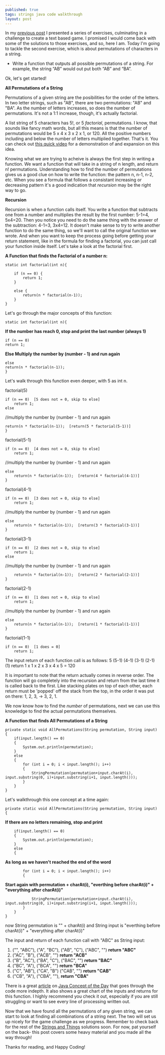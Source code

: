 ```yaml
---
published: true
tags: strings java code walkthrough
layout: post
---
```

In my [previous post](https://sjcswank.github.io/Stings-and-Things/) I presented a series of exercises, culminating in a challenge to create a text based game. I promised I would come back with some of the solutions to those exercises, and so, here I am. Today I'm going to tackle the second exercise, which is about permutations of characters in a string.

- Write a function that outputs all possible permutations of a string. For example, the string “AB” would out put both “AB” and “BA”.

Ok, let's get started!

**All Permutations of a String**

Permutations of a given string are the posibilities for the order of the letters. In two letter strings, such as "AB", there are two permutations: "AB" and "BA". As the number of letters increases, so does the number of permutations. It's not a 1:1 increase, though, it's actually factorial. 

A list string of 5 characters has 5!, or 5 _factorial_, permutations. I know, that sounds like fancy math words, but all this means is that the number of permutations would be 5 x 4 x 3 x 2 x 1, or 120. All the positive numbers including and below the number of letters multiplied together. That's it. You can check out [this quick video](https://www.khanacademy.org/math/precalculus/prob-comb/combinatorics-precalc/v/permutation-formula) for a demonstration of and expansion on this idea.

Knowing what we are trying to acheive is always the first step in writing a function. We want a function that will take in a string of n length, and return n! permutations. Understanding how to find the number of permutations gives us a good clue on how to write the function: the pattern n, n-1, n-2, etc. When you see a formula that follows a consistant increasing or decreasing pattern it's a good indication that _recursion_ may be the right way to go.

**Recursion**

Recursion is when a function calls itself. You write a function that subtracts one from a number and multiplies the result by the first number: 5-1=4, 5x4=20. Then you notice you need to do the same thing with the answer of the subtraction: 4-1=3, 3x4=12. It doesn't make sense to try to write another function to do the same thing, so we'll want to call the original function we wrote. And when you want to keep the process going before getting your return statement, like in the formula for finding a factorial, you can just call your function inside itself. Let's take a look at the factorial first.

**A Function that finds the Factorial of a number n:**

	static int factorial(int n){

		if (n == 0) {   
			return 1;
		}
        
		else { 
    		return(n * factorial(n-1));
        }
 	}   



Let's go through the major concepts of this function:

	static int factorial(int n){
    
  **If the number has reach 0, stop and print the last number (always 1)**

	if (n == 0)    
	return 1;
      
  **Else Multiply the number by (number - 1) and run again**
  	
	else  
    return(n * factorial(n-1));    
 	}   



Let's walk through this function even deeper, with 5 as int n.
	
factorial(5)
    
	if (n == 0)  [5 does not = 0, skip to else] 
		return 1;    
  	else  
    
  //multiply the number by (number - 1) and run again

	return(n * factorial(n-1));  [return(5 * factorial(5-1))] 
 	}   

factorial(5-1)
    
	if (n == 0)  [4 does not = 0, skip to else] 
		return 1;  
        
   //multiply the number by (number - 1) and run again
 
  	else  
    	return(n * factorial(n-1));  [return(4 * factorial(4-1))]
 	}  
    
factorial(4-1)
    
	if (n == 0)  [3 does not = 0, skip to else]  
		return 1; 
        
   //multiply the number by (number - 1) and run again
 
  	else  
    	return(n * factorial(n-1));  [return(3 * factorial(3-1))]  
 	}  
    
    
factorial(3-1)
    
	if (n == 0)  [2 does not = 0, skip to else] 
		return 1;    
  	else
    
  //multiply the number by (number - 1) and run again
    	
        return(n * factorial(n-1));  [return(2 * factorial(2-1))]  
 	}  
    
factorial(2-1)
    
	if (n == 0)  [1 does not = 0, skip to else]  
		return 1; 
        
  //multiply the number by (number - 1) and run again

  	else  
    	return(n * factorial(n-1));  [return(1 * factorial(1-1))]  
 	}  
    
factorial(1-1)
    
	if (n == 0)  [1 does = 0]  
		return 1; 
    
The input return of each function call is as follows:
	5  (5-1)  (4-1)  (3-1)  (2-1)  (1) return 1 x 1 x 2 x 3 x 4 x 5 = 120

It is important to note that the return actually comes in reverse order. The function will go completely into the recursion and return from the last time it is called back to the first. Like stacking plates on top of each other, each return must be 'popped' off the stack from the top, in the order it was put on there: 1, 2, 3, -> 3, 2, 1.

We now know how to find the _number_ of permutations, next we can use this knowledge to find the actual permutations themselves. 

**A Function that finds All Permutations of a String**

    private static void AllPermutations(String permutation, String input)
    {    
        if(input.length() == 0)
        {
            System.out.println(permutation);
        }
        else
        {
            for (int i = 0; i < input.length(); i++)
            {    
                StringPermutation(permutation+input.charAt(i), input.substring(0, i)+input.substring(i+1, input.length()));
            }
        }
    }

Let's walkthrough this one concept at a time again:

    private static void AllPermutations(String permutation, String input)
    {   
    
**If there are no letters remaining, stop and print**

        if(input.length() == 0) 
        {
            System.out.println(permutation);
        }
        else
        {
        
**As long as we haven't reached the end of the word**

            for (int i = 0; i < input.length(); i++) 
            { 
            
**Start again with permutation + charAt(i), "everthing before charAt(i)" + "everything after charAt(i)"**

                StringPermutation(permutation+input.charAt(i), input.substring(0, i)+input.substring(i+1, input.length()));
            }
        }
    }
    


now String permutation is "" + charAt(i) and String input is "everthing before charAt(i)" + "everything after charAt(i)"



The input and return of each function call with "ABC" as String input:
1. ("", "ABC"), ("A", "BC"), ("AB", "C"), ("ABC", "") **return "ABC"** 
2. ("AC", "B"), ("ACB", "") **return "ACB"**
3. ("B", "AC"), ("BA", "C"), ("BAC", "") **return "BAC"**
4. ("BC", "A"), ("BCA", "") **return "BCA"**
5. ("C", "AB"), ("CA", "B") ("CAB", "") **return "CAB"**
6. ("CB", "A"), ("CBA", ""), **return "CBA"**


There is a great [article](https://javaconceptoftheday.com/permutations-of-string-in-java-recursively/) on [Java Concept of the Day](https://javaconceptoftheday.com/) that goes through the code more indepth. It also shows a great chart of the inputs and returns for this function. I highly recommend you check it out, especially if you are still struggling or want to see every line of processing written out.

Now that we have found all the permutations of any given string, we can start to look at finding all combinations of a string next. The two will set us up nicely for the game challenge as we progress. Remember to check back for the rest of the [Strings and Things](https://sjcswank.github.io/Stings-and-Things/) solutions soon. For now, pat yourself on the back- this post covers some heavy material and you made all the way through!

Thanks for reading, and Happy Coding!
